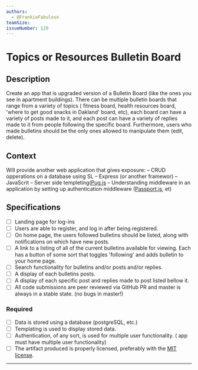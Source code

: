 ```yaml
---
authors:
  - @FrankieFabuloso
teamSize: 
issueNumber: 129
---
```


# Topics or Resources Bulletin Board

## Description

Create an app that is upgraded version of a Bulletin Board (like the ones you see in apartment buildings). There can be multiple bulletin boards that range from a variety of topics ( fitness board, health resources board, 'where to get good snacks in Dakland' board, etc),  each board can have a variety of posts made to it, and each post can have a variety of replies made to it from people following the specific board. 
Furthermore, users who made bulletins should be the only ones allowed to manipulate them (edit, delete).

## Context

Will provide another web application that gives exposure:
– CRUD opperations on a database using SL
– Express (or another framewor)
– JavaScrit
– Server side templeting([Pug.js][pug]
– Understanding middleware in an application by setting up authentication middleware ([Passport.js][passport], et)

## Specifications

- [ ] Landing page for log-ins
- [ ] Users are able to register, and log in after being registered.
- [ ] On home page, the users followed bulletins should be listed, along with notifications on which have new posts.
- [ ] A link to a listing of all of the current bulletins available for viewing. Each has a button of some sort that toggles 'following' and adds bulletin to your home page.
- [ ] Search functionality for bulletins and/or posts and/or replies.
- [ ] A display of each bulletins posts.
- [ ] A display of each specific post and replies made to post listed bellow it.
- [ ] All code submissions are peer reviewed via GitHub PR and master is always in a stable state. (no bugs in master!)

### Required

- [ ] Data is stored using a database (postgreSQL, etc.)
- [ ] Templating is used to display stored data.
- [ ] Authentication, of any sort, is used for multiple user functionality. ( app must have multiple user functionality)
- [ ] The artifact produced is properly licensed, preferably with the [MIT license][mit-license].

---






[mit-license]: https://opensource.org/licenses/MIT
[passport]: http://passportjs.org/
[pug]: https://pugjs.org/
